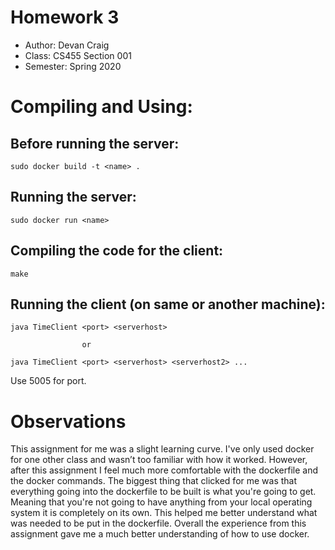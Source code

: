 
# Homework 3 

* Author: Devan Craig
* Class: CS455 Section 001
* Semester: Spring 2020

# Compiling and Using:

## Before running the server:

	sudo docker build -t <name> .

## Running the server:

	sudo docker run <name>

## Compiling the code for the client:

	make

## Running the client (on same or another machine):

	java TimeClient <port> <serverhost>

					or

	java TimeClient <port> <serverhost> <serverhost2> ...

Use 5005 for port.

# Observations

This assignment for me was a slight learning curve. I've only used docker for one other class and wasn’t too familiar with how it worked. 
However, after this assignment I feel much more comfortable with the dockerfile and the docker commands. The biggest 
thing that clicked for me was that everything going into the dockerfile to be built is what you're going to get. Meaning that 
you're not going to have anything from your local operating system it is completely on its own. This helped me better understand what 
was needed to be put in the dockerfile. Overall the experience from this assignment gave me a much better understanding of how to use docker.
